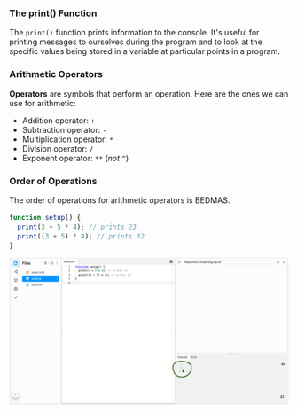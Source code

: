 ### The print() Function

The `print()` function prints information to the console. It's useful for printing messages to ourselves during the program and to look at the specific values being stored in a variable at particular points in a program. 

### Arithmetic Operators

**Operators** are symbols that perform an operation. Here are the ones we can use for arithmetic:

* Addition operator: `+`
* Subtraction operator: `-`
* Multiplication operator: `*`
* Division operator: `/`
* Exponent operator: `**` (*not* `^`)

### Order of Operations

The order of operations for arithmetic operators is BEDMAS. 

```js
function setup() {
  print(3 + 5 * 4); // prints 23
  print((3 + 5) * 4); // prints 32
}
```

![](../../Images/Print.png)
